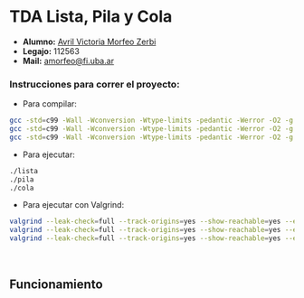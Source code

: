 # TDA Lista, Pila y Cola

- **Alumno:** [Avril Victoria Morfeo Zerbi](https://github.com/AvrilMZ) 
- **Legajo:** 112563 
- **Mail:** amorfeo@fi.uba.ar


### Instrucciones para correr el proyecto:

- Para compilar:
```bash
gcc -std=c99 -Wall -Wconversion -Wtype-limits -pedantic -Werror -O2 -g src/lista.c main.c -o lista
gcc -std=c99 -Wall -Wconversion -Wtype-limits -pedantic -Werror -O2 -g src/pila.c main.c -o pila
gcc -std=c99 -Wall -Wconversion -Wtype-limits -pedantic -Werror -O2 -g src/cola.c main.c -o cola
```

- Para ejecutar:
```bash
./lista
./pila
./cola
```

- Para ejecutar con Valgrind:
```bash
valgrind --leak-check=full --track-origins=yes --show-reachable=yes --error-exitcode=2 --show-leak-kinds=all --trace-children=yes -s ./lista
valgrind --leak-check=full --track-origins=yes --show-reachable=yes --error-exitcode=2 --show-leak-kinds=all --trace-children=yes -s ./pila
valgrind --leak-check=full --track-origins=yes --show-reachable=yes --error-exitcode=2 --show-leak-kinds=all --trace-children=yes -s ./cola
```

<br>

##  Funcionamiento
